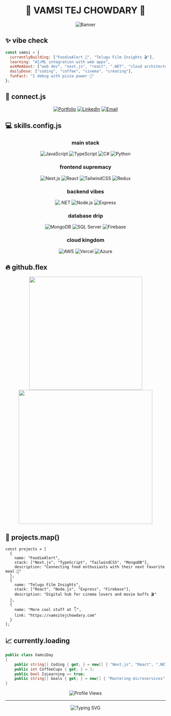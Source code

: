 <div align="center">
  
# 👑 VAMSI TEJ CHOWDARY 👑

![Banner](https://img.shields.io/badge/%F0%9F%94%A5%20FULL--STACK%20DEV%20|%20NEXT.JS%20WIZARD%20|%20REACT%20ENTHUSIAST%20%F0%9F%94%A5-black?style=for-the-badge)

</div>

## ✨ vibe check

```javascript
const vamsi = {
  currentlyBuilding: ["FoodieAlert 🍔", "Telugu Film Insights 🎬"],
  learning: "AI/ML integration with web apps",
  askMeAbout: ["web dev", "next.js", "react", ".NET", "cloud architecture"],
  dailyDose: ["coding", "coffee", "cinema", "creating"],
  funFact: "I debug with pizza power 🍕"
};
```

## 🚀 connect.js

<div align="center">
  
[![Portfolio](https://img.shields.io/badge/MY_PORTFOLIO-black?style=for-the-badge&logo=vercel)](https://vamsitejchowdary.com)
[![LinkedIn](https://img.shields.io/badge/linkedin-0A66C2?style=for-the-badge&logo=linkedin)](https://linkedin.com/in/vamsitejchowdary)
[![Email](https://img.shields.io/badge/drop_a_message-EA4335?style=for-the-badge&logo=gmail)](mailto:d.vamsitej333@gmail.com)
  
</div>

## 💻 skills.config.js

<div align="center">
  
### main stack
![JavaScript](https://img.shields.io/badge/javascript-%23F7DF1E.svg?style=for-the-badge&logo=javascript&logoColor=black)
![TypeScript](https://img.shields.io/badge/typescript-%233178C6.svg?style=for-the-badge&logo=typescript&logoColor=white)
![C#](https://img.shields.io/badge/c%23-%23512BD4.svg?style=for-the-badge&logo=csharp&logoColor=white)
![Python](https://img.shields.io/badge/python-%233776AB.svg?style=for-the-badge&logo=python&logoColor=white)

### frontend supremacy
![Next.js](https://img.shields.io/badge/next.js-%23000000.svg?style=for-the-badge&logo=next.js&logoColor=white)
![React](https://img.shields.io/badge/react-%2361DAFB.svg?style=for-the-badge&logo=react&logoColor=black)
![TailwindCSS](https://img.shields.io/badge/tailwind-%2306B6D4.svg?style=for-the-badge&logo=tailwindcss&logoColor=white)
![Redux](https://img.shields.io/badge/redux-%23764ABC.svg?style=for-the-badge&logo=redux&logoColor=white)

### backend vibes
![.NET](https://img.shields.io/badge/.NET-%23512BD4.svg?style=for-the-badge&logo=dotnet&logoColor=white)
![Node.js](https://img.shields.io/badge/node.js-%23339933.svg?style=for-the-badge&logo=nodedotjs&logoColor=white)
![Express](https://img.shields.io/badge/express-%23000000.svg?style=for-the-badge&logo=express&logoColor=white)

### database drip
![MongoDB](https://img.shields.io/badge/mongodb-%2347A248.svg?style=for-the-badge&logo=mongodb&logoColor=white)
![SQL Server](https://img.shields.io/badge/sql_server-%23CC2927.svg?style=for-the-badge&logo=microsoftsqlserver&logoColor=white)
![Firebase](https://img.shields.io/badge/firebase-%23FFCA28.svg?style=for-the-badge&logo=firebase&logoColor=black)

### cloud kingdom
![AWS](https://img.shields.io/badge/aws-%23FF9900.svg?style=for-the-badge&logo=amazonaws&logoColor=white)
![Vercel](https://img.shields.io/badge/vercel-%23000000.svg?style=for-the-badge&logo=vercel&logoColor=white)
![Azure](https://img.shields.io/badge/azure-%230078D4.svg?style=for-the-badge&logo=microsoftazure&logoColor=white)

</div>

## 🔥 github.flex

<div align="center">
  <img src="https://github-readme-stats.vercel.app/api/top-langs/?username=VamsiTejchowdary&theme=radical&hide_border=true&include_all_commits=true&count_private=true&layout=compact" width="355px" />
  <br/>
  <img src="https://github-readme-streak-stats.herokuapp.com/?user=VamsiTejchowdary&theme=radical&hide_border=true" width="420px" />
</div>

## 💾 projects.map()

```tsx
const projects = [
  {
    name: "FoodieAlert",
    stack: ["Next.js", "TypeScript", "TailwindCSS", "MongoDB"],
    description: "Connecting food enthusiasts with their next favorite meal 🍔"
  },
  {
    name: "Telugu Film Insights",
    stack: ["React", "Node.js", "Express", "Firebase"],
    description: "Digital hub for cinema lovers and movie buffs 🎬"
  },
  {
    name: "More cool stuff at 👇",
    link: "https://vamsitejchowdary.com"
  }
];
```

## 📈 currently.loading

```csharp
public class VamsiDay
{
    public string[] Coding { get; } = new[] { "Next.js", "React", ".NET", "Cloud Architecture" };
    public int CoffeeCups { get; } = 3;
    public bool IsLearning => true;
    public string[] Goals { get; } = new[] { "Mastering microservices", "Building scalable apps", "Creating user-focused experiences" };
}
```

<div align="center">
  
![Profile Views](https://komarev.com/ghpvc/?username=VamsiTejchowdary&color=blueviolet&style=for-the-badge)
  
</div>

---

<div align="center">
  <img src="https://readme-typing-svg.herokuapp.com?font=Fira+Code&size=14&pause=1000&color=9D36F7&center=true&vCenter=true&width=435&lines=Always+coding%2C+always+creating%2C+always+shipping" alt="Typing SVG" />
</div>

<!-- no cap, just vibes ✌️ -->